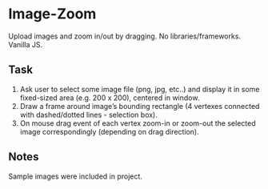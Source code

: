 # Image-Zoom
Upload images and zoom in/out by dragging.
No libraries/frameworks. Vanilla JS.

## Task
1. Ask user to select some image file (png, jpg, etc..) and display it in some fixed-sized area (e.g. 200 x 200), centered in window.
2. Draw a frame around image’s bounding rectangle (4 vertexes connected with dashed/dotted lines - selection box). 
3. On mouse drag event of each vertex zoom-in or zoom-out the selected image correspondingly (depending on drag direction).

## Notes
Sample images were included in project.
